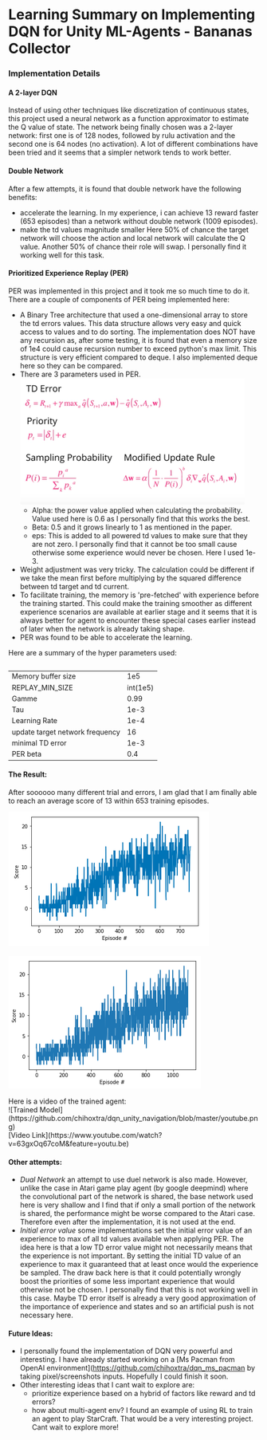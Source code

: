 
# Learning Summary on Implementing DQN for Unity ML-Agents - Bananas Collector

### Implementation Details

#### A 2-layer DQN
Instead of using other techniques like discretization of continuous states, this project used a neural network as a function approximator to estimate the Q value of state. The network being finally chosen was a 2-layer network: first one is of 128 nodes, followed by rulu activation and the second one is 64 nodes (no activation). A lot of different combinations have been tried and it seems that a simpler network tends to work better.

#### Double Network
After a few attempts, it is found that double network have the following benefits:
- accelerate the learning. In my experience, i can achieve 13 reward faster (653 episodes) than a network without double network (1009 episodes).
- make the td values magnitude smaller
Here 50% of chance the target network will choose the action and local network will calculate the Q value. Another 50% of chance their role will swap. I personally find it working well for this task.

#### Prioritized Experience Replay (PER)
PER was implemented in this project and it took me so much time to do it. There are a couple of components of PER being implemented here:
- A Binary Tree architecture that used a one-dimensional array to store the td errors values. This data structure allows very easy and quick access to values and to do sorting. The implementation does NOT have any recursion as, after some testing, it is found that even a memory size of 1e4 could cause recursion number to exceed python's max limit. This structure is very efficient compared to deque. I also implemented deque here so they can be compared.
- There are 3 parameters used in PER.
![PER formula](https://github.com/chihoxtra/dqn_unity_navigation/blob/master/per_formula.png)
  - Alpha: the power value applied when calculating the probability. Value used here is 0.6 as I personally find that this works the best.
  - Beta: 0.5 and it grows linearly to 1 as mentioned in the paper.
  - eps: This is added to all powered td values to make sure that they are not zero. I personally find that it cannot be too small cause otherwise some experience would never be chosen. Here I used 1e-3.
- Weight adjustment was very tricky. The calculation could be different if we take the mean first before multiplying by the squared difference between td target and td current.
- To facilitate training, the memory is 'pre-fetched' with experience before the training started. This could make the training smoother as different experience scenarios are available at earlier stage and it seems that it is always better for agent to encounter these special cases earlier instead of later when the network is already taking shape.
- PER was found to be able to accelerate the learning.
<p>
Here are a summary of the hyper parameters used:
<table>

<table width=600>
<tr><td>Memory buffer size  </td><td> 1e5    </td></tr>     
<tr><td>REPLAY_MIN_SIZE  </td><td>  int(1e5)   </td></tr>
<tr><td>Gamme  </td><td> 0.99    </td></tr>               
<tr><td>Tau  </td><td> 1e-3          </td></tr>           
<tr><td>Learning Rate  </td><td>  1e-4  </td></tr>
<tr><td>update target network frequency  </td><td> 16    </td></tr>
<tr><td>minimal TD error  </td><td> 1e-3    </td></tr>      
<tr><td>PER beta  </td><td>  0.4    </td></tr>
</table>

#### The Result:
After soooooo many different trial and errors, I am glad that I am finally able to reach an average score of 13 within 653 training episodes. <P>
![Reward Plot with double network](https://github.com/chihoxtra/dqn_unity_navigation/blob/master/reward_withdoublenetwork1.png)
<br><br>
![Reward Plot without double network](https://github.com/chihoxtra/dqn_unity_navigation/blob/master/reward_plot.png)
<P>
Here is a video of the trained agent:<br>
![Trained Model](https://github.com/chihoxtra/dqn_unity_navigation/blob/master/youtube.png)<br>
[Video Link](https://www.youtube.com/watch?v=63gxOq67coM&feature=youtu.be)

#### Other attempts:
- *Dual Network* an attempt to use duel network is also made. However, unlike the case in Atari game play agent (by google deepmind) where the convolutional part of the network is shared, the base network used here is very shallow and I find that if only a small portion of the network is shared, the performance might be worse compared to the Atari case. Therefore even after the implementation, it is not used at the end.
- *Initial error value* some implementations set the initial error value of an experience to max of all td values available when applying PER. The idea here is that a low TD error value might not necessarily means that the experience is not important. By setting the initial TD value of an experience to max it guaranteed that at least once would the experience be sampled. The draw back here is that it could potentially wrongly boost the priorities of some less important experience that would otherwise not be chosen. I personally find that this is not working well in this case. Maybe TD error itself is already a very good approximation of the importance of experience and states and so an artificial push is not necessary here.

#### Future Ideas:
- I personally found the implementation of DQN very powerful and interesting. I have already started working on a [Ms Pacman from OpenAI environment](https://github.com/chihoxtra/dqn_ms_pacman  by taking pixel/screenshots inputs. Hopefully I could finish it soon.
- Other interesting ideas that I cant wait to explore are:
  - prioritize experience based on a hybrid of factors like reward and td errors?
  - how about multi-agent env? I found an example of using RL to train an agent to play StarCraft. That would be a very interesting project.
Cant wait to explore more!
